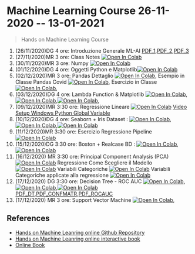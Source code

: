 # Machine Learning Course 26-11-2020 -- 13-01-2021 

> Hands on Machine Learning Course

1. (26/11/2020)DG 4 ore: Introduzione Generale ML-AI [PDF_1](pdf/00_intro_ML.pdf),[PDF_2](pdf/1_IOT_INtro.pdf),[PDF_3](pdf/2_open_ledger.pdf)
2. (27/11/2020)MR 3 ore: Class Notes [![Open In Colab](https://colab.research.google.com/assets/colab-badge.svg)](https://colab.research.google.com/github/visiont3lab/machine-learning-course/blob/main/python/class-notes.ipynb)
3. (30/11/2020)MR 3 ore: Numpy  [![Open In Colab](https://colab.research.google.com/assets/colab-badge.svg)](https://colab.research.google.com/github/visiont3lab/machine-learning-course/blob/main/python/numpy.ipynb)
4. (01/12/2020)DG 4 ore: Oggetti Python e Matplotlib[![Open In Colab](https://colab.research.google.com/assets/colab-badge.svg)](https://colab.research.google.com/github/visiont3lab/machine-learning-course/blob/main/python/intro.ipynb)
5. (02/12/2020)MR 3 ore: Pandas Dettaglio [![Open In Colab](https://colab.research.google.com/assets/colab-badge.svg)](https://colab.research.google.com/github/visiont3lab/machine-learning-course/blob/main/visualization/pandas.ipynb),  Esempio in Classe Pandas Covid  [![Open In Colab](https://colab.research.google.com/assets/colab-badge.svg)](https://colab.research.google.com/github/visiont3lab/machine-learning-course/blob/main/visualization/Pandas_Covid_Exercise.ipynb), 
 Esercizio in Classe    [![Open In Colab](https://colab.research.google.com/assets/colab-badge.svg)](https://colab.research.google.com/github/visiont3lab/machine-learning-course/blob/main/visualization/ClassNote_2_12_2020.ipynb), 
 6. (03/12/2020)DG 4 ore: Lambda Function & Matplotlib [![Open In Colab](https://colab.research.google.com/assets/colab-badge.svg)](https://colab.research.google.com/github/visiont3lab/machine-learning-course/blob/main/python/00_Lambda_Function.ipynb), [![Open In Colab](https://colab.research.google.com/assets/colab-badge.svg)](https://colab.research.google.com/github/visiont3lab/machine-learning-course/blob/main/python/02_Matplotlib-first.ipynb),[![Open In Colab](https://colab.research.google.com/assets/colab-badge.svg)](https://colab.research.google.com/github/visiont3lab/machine-learning-course/blob/main/python/03_Matplotlib-second.ipynb),
 7. (09/12/2020)MR 3:30 ore: Regressione Lineare [![Open In Colab](https://colab.research.google.com/assets/colab-badge.svg)](https://colab.research.google.com/github/visiont3lab/machine-learning-course/blob/main/regression/RegressioneLineare.ipynb) [Video Setup Windows Python Global Variable](
https://drive.google.com/file/d/1bBBn2hO_hIra2fM_YsvV8FRtOGbgHKFq/view?usp=sharing)
 8. (10/12/2020)DG 4 ore: Seaborn + Iris Dataset : [![Open In Colab](https://colab.research.google.com/assets/colab-badge.svg)](https://colab.research.google.com/github/visiont3lab/machine-learning-course/blob/main/python/40_finishmatplotlib.ipynb),[![Open In Colab](https://colab.research.google.com/assets/colab-badge.svg)](https://colab.research.google.com/github/visiont3lab/machine-learning-course/blob/main/python/41_Iris.ipynb),[![Open In Colab](https://colab.research.google.com/assets/colab-badge.svg)](https://colab.research.google.com/github/visiont3lab/machine-learning-course/blob/main/python/42_solut_tips.ipynb)
9. (11/12/2020)MR 3:30 ore:  Esercizio Regressione Pipeline  [![Open In Colab](https://colab.research.google.com/assets/colab-badge.svg)](https://colab.research.google.com/github/visiont3lab/machine-learning-course/blob/main/regression/Esercizio_Regression.ipynb) 
10. (15/12/2020)DG 3:30 ore: Boston + Realcase BD : [![Open In Colab](https://colab.research.google.com/assets/colab-badge.svg)](https://colab.research.google.com/github/visiont3lab/machine-learning-course/blob/main/python/50_boston_housing.ipynb), [![Open In Colab](https://colab.research.google.com/assets/colab-badge.svg)](https://colab.research.google.com/github/visiont3lab/machine-learning-course/blob/main/python/51_Regressore_intro.ipynb)
11. (16/12/2020) MR 3:30 ore:  Principal Component Analysis (PCA) [![Open In Colab](https://colab.research.google.com/assets/colab-badge.svg)](https://colab.research.google.com/github/visiont3lab/machine-learning-course/blob/main/regression/PCA.ipynb)    Regressione Come Scegliere il Modello [![Open In Colab](https://colab.research.google.com/assets/colab-badge.svg)](https://colab.research.google.com/github/visiont3lab/machine-learning-course/blob/main/regression/Regression_Model_Choice.ipynb) 
Variabili Categoriche  [![Open In Colab](https://colab.research.google.com/assets/colab-badge.svg)](https://colab.research.google.com/github/visiont3lab/machine-learning-course/blob/main/regression/Categorical_Variables.ipynb) 
Variabili Categoriche applicate alla regressione  [![Open In Colab](https://colab.research.google.com/assets/colab-badge.svg)](https://colab.research.google.com/github/visiont3lab/machine-learning-course/blob/main/regression/Regression_Categorical_Example.ipynb)
12. (17/12/2020) DG 3:30 ore:  Decision Tree - ROC AUC  [![Open In Colab](https://colab.research.google.com/assets/colab-badge.svg)](https://colab.research.google.com/github/visiont3lab/machine-learning-course/blob/main/python/59_NAN_NULL.ipynb),
[![Open In Colab](https://colab.research.google.com/assets/colab-badge.svg)](https://colab.research.google.com/github/visiont3lab/machine-learning-course/blob/main/python/60_DecisionTree.ipynb),[![Open In Colab](https://colab.research.google.com/assets/colab-badge.svg)](https://colab.research.google.com/github/visiont3lab/machine-learning-course/blob/main/python/61_DecisionTrees_Regression.ipynb)
[PDF_DT](pdf/01_Decision_tree.pdf),[PDF_CONFMATR](pdf/02_Conf_matrix.pdf),[PDF_ROCAUC](pdf/03_AUC_ROC.pdf)
13. (17/12/2020) MR 3 ore:  Support Vector Machine [![Open In Colab](https://colab.research.google.com/assets/colab-badge.svg)](https://colab.research.google.com/github/visiont3lab/machine-learning-course/blob/main/classification/SVM.ipynb),
## References
 
* [Hands on Machine Leanring online Github Repository](https://github.com/jakevdp/PythonDataScienceHandbook)
* [Hands on Machine Leanring online interactive book](https://colab.research.google.com/github/jakevdp/PythonDataScienceHandbook/blob/master/notebooks/Index.ipynb)
* [Online Book](https://visiont3lab.github.io/tecnologie_data_science/docs/introduzione_generale.html)
